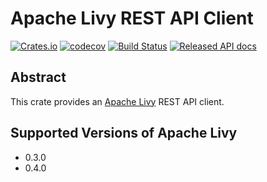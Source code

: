 # Apache Livy REST API Client
[![Crates.io](https://img.shields.io/crates/v/livy.svg)](https://crates.io/crates/livy)
[![codecov](https://codecov.io/gh/kjmrknsn/livy-rs/branch/master/graph/badge.svg)](https://codecov.io/gh/kjmrknsn/livy-rs)
[![Build Status](https://travis-ci.org/kjmrknsn/livy-rs.svg?branch=master)](https://travis-ci.org/kjmrknsn/livy-rs)
[![Released API docs](https://docs.rs/livy/badge.svg)](http://docs.rs/livy)

## Abstract
This crate provides an [Apache Livy](https://livy.incubator.apache.org/) REST API client.

## Supported Versions of Apache Livy
* 0.3.0
* 0.4.0
